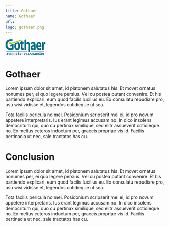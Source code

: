 ```yaml
---
title: Gothaer
name: Gothaer
url: 
logo: gothaer.png
---
```


![](gothaer.png)

# Gothaer
Lorem ipsum dolor sit amet, id platonem salutatus his. Et movet ornatus nonumes per, ei quo legere persius. Vel cu postea putant convenire. Et his partiendo explicari, eum quod facilis lucilius eu. Ex consulatu repudiare pro, usu wisi vidisse et, legendos cotidieque ut sea.

Tota facilis pericula no mei. Posidonium scripserit mei ei, id pro novum appetere interpretaris. Ius erant legimus accusam no. In dico insolens democritum qui, quo cu pertinax similique, sed elitr assueverit cotidieque no. Ex melius ceteros indoctum per, graecis propriae vis id. Facilis pertinacia ut nec, sale tractatos has cu.

# Conclusion
Lorem ipsum dolor sit amet, id platonem salutatus his. Et movet ornatus nonumes per, ei quo legere persius. Vel cu postea putant convenire. Et his partiendo explicari, eum quod facilis lucilius eu. Ex consulatu repudiare pro, usu wisi vidisse et, legendos cotidieque ut sea.

Tota facilis pericula no mei. Posidonium scripserit mei ei, id pro novum appetere interpretaris. Ius erant legimus accusam no. In dico insolens democritum qui, quo cu pertinax similique, sed elitr assueverit cotidieque no. Ex melius ceteros indoctum per, graecis propriae vis id. Facilis pertinacia ut nec, sale tractatos has cu.
